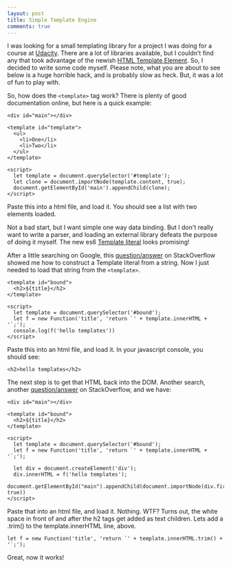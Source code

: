 ```yaml
---
layout: post
title: Simple Template Engine
comments: true
---
```

I was looking for a small templating library for a project I was doing for a course at [Udacity][udacity].
There are a lot of libraries available, but I couldn't find any that took advantage of the newish
[HTML Template Element][template].  So, I decided to write some code myself. Please note, what you are
about to see below is a huge horrible hack, and is probably slow as heck. But, it was a lot of fun to play
with.

So, how does the `<template>` tag work? There is plenty of good documentation online, but here is a quick example:

    <div id="main"></div>

    <template id="template">
      <ul>
        <li>One</li>
        <li>Two</li>
      </ul>
    </template>

    <script>
      let template = document.querySelector('#template');
      let clone = document.importNode(template.content, true);
      document.getElementById('main').appendChild(clone);
    </script>

Paste this into a html file, and load it. You should see a list with two elements loaded.

Not a bad start, but I want simple one way data binding. But I don't really want to write a
parser, and loading an external library defeats the purpose of doing it myself. The new es6
[Template literal][literal] looks promising!

After a little searching on Google, this [question/answer][construct] on StackOverflow showed
me how to construct a Template literal from a string. Now I just needed to load that string from
the `<template>`.

    <template id="bound">
      <h2>${title}</h2>
    </template>

    <script>
      let template = document.querySelector('#bound');
      let f = new Function('title', 'return `' + template.innerHTML + '`;');
      console.log(f('hello templates'))
    </script>

Paste this into an html file, and load it. In your javascript console, you should see:

    <h2>hello templates</h2>

The next step is to get that HTML back into the DOM. Another search, another [question/answer][dom]
on StackOverflow, and we have:

    <div id="main"></div>

    <template id="bound">
      <h2>${title}</h2>
    </template>

    <script>
      let template = document.querySelector('#bound');
      let f = new Function('title', 'return `' + template.innerHTML + '`;');

      let div = document.createElement('div');
      div.innerHTML = f('hello templates');
      document.getElementById("main").appendChild(document.importNode(div.firstChild, true))
    </script>

Paste that into an html file, and load it. Nothing. WTF? Turns out, the white space in front of and
after the h2 tags get added as text children. Lets add a .trim() to the template.innerHTML line, above.

    let f = new Function('title', 'return `' + template.innerHTML.trim() + '`;');

Great, now it works!




[udacity]: https://www.udacity.com/course/senior-web-developer-nanodegree-by-google--nd802
[template]: https://developer.mozilla.org/en/docs/Web/HTML/Element/template
[literal]: https://developer.mozilla.org/en/docs/Web/JavaScript/Reference/Template_literals
[construct]: http://stackoverflow.com/questions/29771597/how-can-i-construct-a-template-string-from-a-regular-string/29771751#29771751
[dom]: http://localhost
